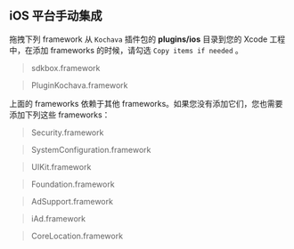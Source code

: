 ## iOS 平台手动集成
拖拽下列 framework 从 `Kochava` 插件包的 __plugins/ios__ 目录到您的 Xcode 工程中，在添加 frameworks 的时候，请勾选 `Copy items if needed` 。

> sdkbox.framework

> PluginKochava.framework

上面的 frameworks 依赖于其他 frameworks。如果您没有添加它们，您也需要添加下列这些 frameworks：

> Security.framework

> SystemConfiguration.framework

> UIKit.framework

> Foundation.framework

> AdSupport.framework

> iAd.framework

> CoreLocation.framework
